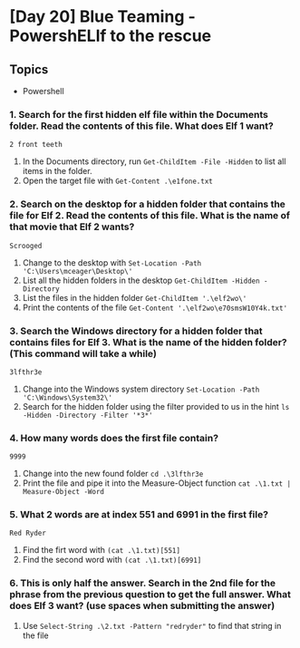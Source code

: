 # [Day 20] Blue Teaming - PowershELlf to the rescue

## Topics

- Powershell

### 1. Search for the first hidden elf file within the Documents folder. Read the contents of this file. What does Elf 1 want?
```
2 front teeth
```
1. In the Documents directory, run `Get-ChildItem -File -Hidden` to list all items in the folder.
2. Open the target file with `Get-Content .\e1fone.txt`

### 2. Search on the desktop for a hidden folder that contains the file for Elf 2. Read the contents of this file. What is the name of that movie that Elf 2 wants?
```
Scrooged
```
1. Change to the desktop with `Set-Location -Path 'C:\Users\mceager\Desktop\'`
2. List all the hidden folders in the desktop `Get-ChildItem -Hidden -Directory`
3. List the files in the hidden folder `Get-ChildItem '.\elf2wo\'`
4. Print the contents of the file `Get-Content '.\elf2wo\e70smsW10Y4k.txt'`

### 3. Search the Windows directory for a hidden folder that contains files for Elf 3. What is the name of the hidden folder? (This command will take a while)
```
3lfthr3e
```
1. Change into the Windows system directory `Set-Location -Path 'C:\Windows\System32\'`
2. Search for the hidden folder using the filter provided to us in the hint `ls -Hidden -Directory -Filter '*3*'`

### 4. How many words does the first file contain?
```
9999
```
1. Change into the new found folder `cd .\3lfthr3e`
2. Print the file and pipe it into the Measure-Object function `cat .\1.txt | Measure-Object -Word`

### 5. What 2 words are at index 551 and 6991 in the first file?
```
Red Ryder
```
1. Find the firt word with `(cat .\1.txt)[551]`
2. Find the second word with `(cat .\1.txt)[6991]`

### 6. This is only half the answer. Search in the 2nd file for the phrase from the previous question to get the full answer. What does Elf 3 want? (use spaces when submitting the answer)

1. Use `Select-String .\2.txt -Pattern "redryder"` to find that string in the file
